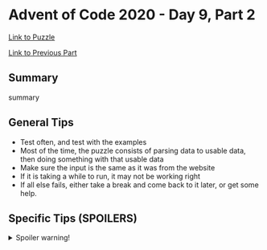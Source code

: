 # Advent of Code 2020 - Day 9, Part 2

[Link to Puzzle](https://adventofcode.com/2020/day/9#part2)

[Link to Previous Part](https://github.com/CodingAP/unofficial-aoc-syllabus/blob/main/years/2020/day9/part1.md)

## Summary
summary

## General Tips
- Test often, and test with the examples
- Most of the time, the puzzle consists of parsing data to usable data, then doing something with that usable data
- Make sure the input is the same as it was from the website
- If it is taking a while to run, it may not be working right
- If all else fails, either take a break and come back to it later, or get some help.

## Specific Tips (SPOILERS)
<details> <summary>Spoiler warning!</summary>

specific tips

</details>
